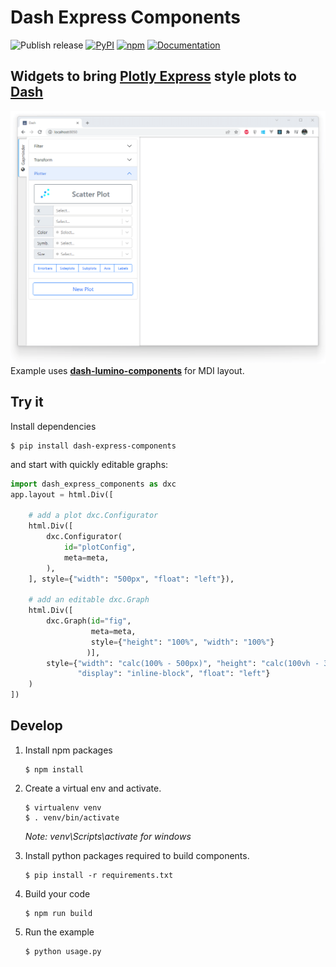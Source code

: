 # Dash Express Components
![Publish release](https://github.com/VK/dash-express-components/workflows/Publish%20release/badge.svg)
[![PyPI](https://img.shields.io/pypi/v/dash-express-components?logo=pypi)](https://pypi.org/project/dash-express-components)
[![npm](https://img.shields.io/npm/v/dash_express_components.svg?logo=npm)](https://www.npmjs.com/package/dash_express_components)
[![Documentation](https://github.com/VK/dash-express-components/workflows/Documentation/badge.svg)](https://vk.github.io/dash-express-components)

## Widgets to bring [Plotly Express](https://plotly.com/python/plotly-express/) style plots to [Dash](https://dash.plotly.com/)

![example](https://raw.githubusercontent.com/VK/dash-express-components/main/examples/lumino/recording.gif)  
Example uses **[dash-lumino-components](https://github.com/VK/dash-lumino-components)** for MDI layout. 


## Try it
Install dependencies
```console
$ pip install dash-express-components
```
and start with quickly editable graphs:
```python
import dash_express_components as dxc
app.layout = html.Div([

    # add a plot dxc.Configurator
    html.Div([
        dxc.Configurator(
            id="plotConfig",
            meta=meta,
        ),
    ], style={"width": "500px", "float": "left"}),

    # add an editable dxc.Graph 
    html.Div([
        dxc.Graph(id="fig",
                  meta=meta,
                  style={"height": "100%", "width": "100%"}
                 )],
        style={"width": "calc(100% - 500px)", "height": "calc(100vh - 30px)",
               "display": "inline-block", "float": "left"}
    )
])
```

## Develop
1. Install npm packages
    ```console
    $ npm install
    ```
    
2. Create a virtual env and activate.
    ```console
    $ virtualenv venv
    $ . venv/bin/activate
    ```
    _Note: venv\Scripts\activate for windows_

3. Install python packages required to build components.
    ```console
    $ pip install -r requirements.txt
    ```

4. Build your code
    ```console
    $ npm run build
    ```

5. Run the example
    ```console
    $ python usage.py
    ```